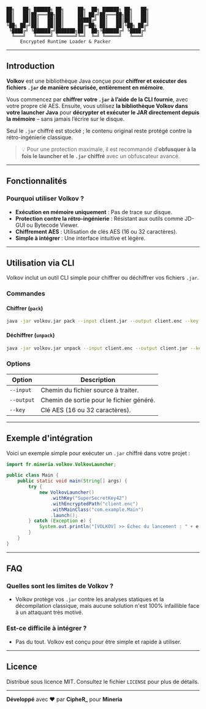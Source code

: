 ```
██╗   ██╗ ██████╗ ██╗     ██╗  ██╗ ██████╗ ██╗   ██╗
██║   ██║██╔═══██╗██║     ██║ ██╔╝██╔═══██╗██║   ██║
██║   ██║██║   ██║██║     █████╔╝ ██║   ██║██║   ██║
╚██╗ ██╔╝██║   ██║██║     ██╔═██╗ ██║   ██║╚██╗ ██╔╝
 ╚████╔╝ ╚██████╔╝███████╗██║  ██╗╚██████╔╝ ╚████╔╝ 
  ╚═══╝   ╚═════╝ ╚══════╝╚═╝  ╚═╝ ╚═════╝   ╚═══╝  
     Encrypted Runtime Loader & Packer
```

---

## Introduction

**Volkov** est une bibliothèque Java conçue pour **chiffrer et exécuter des fichiers `.jar` de manière sécurisée, entièrement en mémoire**.

Vous commencez par **chiffrer votre `.jar` à l’aide de la CLI fournie**, avec votre propre clé AES. Ensuite, vous utilisez **la bibliothèque Volkov dans votre launcher Java** pour **décrypter et exécuter le JAR directement depuis la mémoire** – sans jamais l’écrire sur le disque.

Seul le `.jar` chiffré est stocké ; le contenu original reste protégé contre la rétro-ingénierie classique.

> 💡 Pour une protection maximale, il est recommandé d’**obfusquer à la fois le launcher et le `.jar` chiffré** avec un obfuscateur avancé.

---

## Fonctionnalités

### **Pourquoi utiliser Volkov ?**
- **Exécution en mémoire uniquement** : Pas de trace sur disque.
- **Protection contre la rétro-ingénierie** : Résistant aux outils comme JD-GUI ou Bytecode Viewer.
- **Chiffrement AES** : Utilisation de clés AES (16 ou 32 caractères).
- **Simple à intégrer** : Une interface intuitive et légère.

---

## Utilisation via CLI

Volkov inclut un outil CLI simple pour chiffrer ou déchiffrer vos fichiers `.jar`.

### **Commandes**
#### Chiffrer (`pack`)
```bash
java -jar volkov.jar pack --input client.jar --output client.enc --key SuperSecretKey42
```

#### Déchiffrer (`unpack`)
```bash
java -jar volkov.jar unpack --input client.enc --output client.jar --key SuperSecretKey42
```

### **Options**
| Option         | Description                                  |
|----------------|----------------------------------------------|
| `--input`      | Chemin du fichier source à traiter.          |
| `--output`     | Chemin de sortie pour le fichier généré.     |
| `--key`        | Clé AES (16 ou 32 caractères).               |

---

## Exemple d'intégration

Voici un exemple simple pour exécuter un `.jar` chiffré dans votre projet :

```java
import fr.mineria.volkov.VolkovLauncher;

public class Main {
    public static void main(String[] args) {
        try {
            new VolkovLauncher()
                .withKey("SuperSecretKey42")
                .withEncryptedPath("client.enc")
                .withMainClass("com.example.Main")
                .launch();
        } catch (Exception e) {
            System.out.println("[VOLKOV] >> Échec du lancement : " + e.getMessage());
        }
    }
}
```

---

## FAQ

### **Quelles sont les limites de Volkov ?**
- Volkov protège vos `.jar` contre les analyses statiques et la décompilation classique, mais aucune solution n'est 100% infaillible face à un attaquant très motivé.

### **Est-ce difficile à intégrer ?**
- Pas du tout. Volkov est conçu pour être simple et rapide à utiliser.

---

## Licence

Distribué sous licence MIT. Consultez le fichier `LICENSE` pour plus de détails.

---

**Développé** avec ❤️ par **CipheR_** pour **Mineria**
